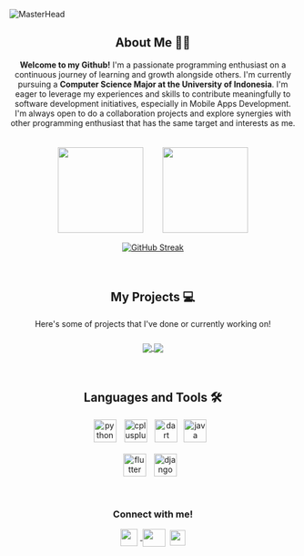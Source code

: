 <!-- Banner -->
![MasterHead](https://cdn.discordapp.com/attachments/847093516974555156/1200074833552232600/banner.png?ex=65c4dbc8&is=65b266c8&hm=9788187c89a9f1ba538deb30620fddcd4e6fa102324b1a86de741e30a924a349&)


<!-- About Me -->
<h2 align="center"> About Me 🧑‍💻</h2>

<p align="center" style="padding-bottom: 20px;"> <b>Welcome to my Github!</b> I'm a passionate programming enthusiast on a continuous journey of learning and growth alongside others. I'm currently pursuing a <b> Computer Science Major at the University of Indonesia</b>. I'm eager to leverage my experiences and skills to contribute meaningfully to software development initiatives, especially in Mobile Apps Development. I'm always open to do a collaboration projects and explore synergies with other programming enthusiast that has the same target and interests as me. </p>

<p align="center" style="padding-bottom: 35px;">
<a style="padding-right: 30px;">
  <img height=150 align="center" src="https://github-readme-stats.vercel.app/api?username=hyvos07&show_icons=true&theme=dark&icon_color=334cbd&hide_rank=true&hide=stars,issues&include_all_commits=true"/>
</a>
<a>
  <img height=150 align="center" src="https://github-readme-stats.vercel.app/api/top-langs/?username=hyvos07&layout=compact&theme=dark"/>
</a>
<br>
<br>
<a href="https://git.io/streak-stats">
<img src="https://streak-stats.demolab.com?user=hyvos07&theme=highcontrast" alt="GitHub Streak"/>
</a>
</p>


<!-- Project List -->
<h2 align="center"> My Projects 💻</h2>

<p align="center" style="padding-bottom: 10px;">Here's some of projects that I've done or currently working on!</p>

<p align="center" style="padding-bottom: 35px;">
<a href="https://github.com/hyvos07/qr_generator">
  <img align="center" src="https://github-readme-stats.vercel.app/api/pin/?username=hyvos07&repo=qr_generator&show_owner=true&theme=dark&icon_color=334cbd" />
</a>
<a href="https://github.com/hyvos07/panpan-web">
  <img align="center" src="https://github-readme-stats.vercel.app/api/pin/?username=hyvos07&repo=panpan-web&show_owner=true&theme=dark&icon_color=334cbd" />
</a>
</p>


<!-- Language and Tools -->
<h2 align="center">Languages and Tools 🛠️</h2>
<p align="center">
<a style="padding-right: 10px;" target="_blank"> <img src="https://www.svgrepo.com/show/452091/python.svg" alt="python" width="40" height="40"/> 
</a>
<a style="padding-right: 10px;" target="_blank"> <img src="https://upload.wikimedia.org/wikipedia/commons/1/18/ISO_C%2B%2B_Logo.svg" alt="cplusplus" width="40" height="40"/>
</a>
<a style="padding-right: 7px;" target="_blank"> <img src="https://upload.wikimedia.org/wikipedia/commons/a/a2/Dart_programming_language_logo_icon.svg" alt="dart" width="40" height="40"/> 
</a>
<a style="padding-right: 10px;" target="_blank"> <img src="https://www.svgrepo.com/show/184143/java.svg" alt="java" width="40" height="40"/> 
</a>
<br>
<br>
<a style="padding-right: 10px;" target="_blank"> <img src="https://www.vectorlogo.zone/logos/flutterio/flutterio-icon.svg" alt="flutter" width="40" height="40"/> 
<a style="padding-right: 10px;" target="_blank"> <img src="https://cdn.worldvectorlogo.com/logos/django.svg" alt="django" width="40" height="40"/> 
</a>
</p>


<!-- Social Media -->
<h3 align="center"style="padding-top: 30px;">Connect with me!</h3>

<p align="center">
<a href="https://twitter.com/hyvos_" target="blank"><img align="center" style="padding-right: 5px;" src="https://cdn.discordapp.com/attachments/847093516974555156/1200090829134512138/logx.png?ex=65c4eaae&is=65b275ae&hm=f283cbba49664d00e8dadb2ac206824cc1765157c4cc944ad347eb435a572ee6&" alt="" height="30" width="30" />
</a>
<a href="https://www.linkedin.com/in/danielliman" target="blank"><img align="center" src="https://static.licdn.com/aero-v1/sc/h/akt4ae504epesldzj74dzred8" alt="" height="31" width="40" /></a>
<a href="https://www.instagram.com/daniel.liman07" style="padding-left: 5px;" target="blank"><img align="center" src="https://static.cdninstagram.com/rsrc.php/v3/yI/r/VsNE-OHk_8a.png" alt="" height="27" width="27" /></a>
</p>
